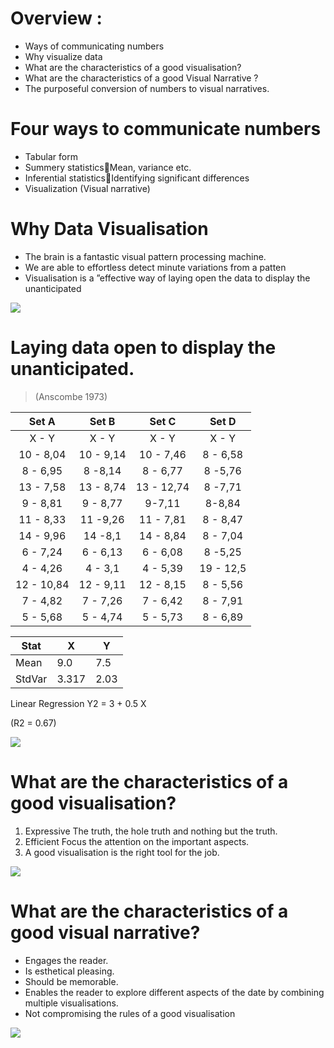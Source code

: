 # Overview :
* Ways of communicating numbers
* Why visualize data
* What are the characteristics of a good visualisation?
* What are the characteristics of a good Visual Narrative ?
* The purposeful conversion of numbers to visual narratives.

# Four ways to communicate numbers
* Tabular form
* Summery statisticsMean, variance etc.
* Inferential statisticsIdentifying significant differences
* Visualization (Visual narrative)

# Why Data Visualisation
* The brain is a fantastic visual pattern processing machine. 
* We are able to effortless detect minute variations from a patten
* Visualisation is a ”effective way of laying open the data to display the unanticipated

![](https://geoinformatik.github.io/webbooks/GIS_VIZ/viz_res/num_viz1.jpg)

# Laying data open to display the unanticipated.
> (Anscombe 1973)


Set A |Set B| Set C | Set D
:---:|:---:|:---:|:---:
X - Y| X - Y| X - Y| X - Y
10 - 8,04| 10 - 9,14| 10 - 7,46| 8 - 6,58|
8 - 6,95|8  -8,14|8 - 6,77|8 -5,76
13 - 7,58|13 - 8,74|13 - 12,74|8 -7,71
9 - 8,81|9 - 8,77|9-7,11|8-8,84
11 - 8,33|11 -9,26|11 - 7,81|8 - 8,47
14 - 9,96|14 -8,1|14 - 8,84| 8 - 7,04
6 - 7,24|6 - 6,13|6 - 6,08|8 -5,25
4 - 4,26|4 - 3,1|4 - 5,39|19 - 12,5
12 - 10,84|12 - 9,11|12 - 8,15|8 - 5,56
7 - 4,82|7 - 7,26|7 - 6,42|8 - 7,91
5 - 5,68|5 - 4,74|5 - 5,73|8 - 6,89

Stat|X|Y
---|---|---
Mean|9.0|7.5 
StdVar |3.317|2.03

Linear Regression Y2 = 3 + 0.5 X


(R2 = 0.67)


![](https://geoinformatik.github.io/webbooks/GIS_VIZ/viz_res/graph_set%20A-D.png)


# What are the characteristics of a good visualisation?
1. Expressive The truth, the hole truth and nothing but the truth.
2. Efficient Focus the attention on the important aspects.
3. A good visualisation is the right tool for the job.

![](https://geoinformatik.github.io/webbooks/GIS_VIZ/viz_res/graph.jpg)


# What are the characteristics of a good visual narrative?
* Engages the reader.
* Is esthetical pleasing.
* Should be memorable.
* Enables the reader to explore different aspects of the date by combining multiple visualisations.
* Not compromising the rules of a good visualisation

![](https://geoinformatik.github.io/webbooks/GIS_VIZ/viz_res/diamands.jpg)



